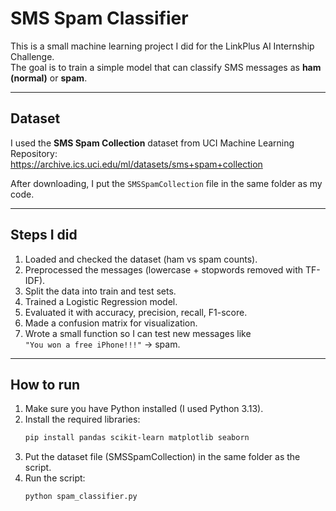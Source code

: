 # SMS Spam Classifier

This is a small machine learning project I did for the LinkPlus AI Internship Challenge.  
The goal is to train a simple model that can classify SMS messages as **ham (normal)** or **spam**.  

---

## Dataset
I used the **SMS Spam Collection** dataset from UCI Machine Learning Repository:  
https://archive.ics.uci.edu/ml/datasets/sms+spam+collection  

After downloading, I put the `SMSSpamCollection` file in the same folder as my code.

---

## Steps I did
1. Loaded and checked the dataset (ham vs spam counts).
2. Preprocessed the messages (lowercase + stopwords removed with TF-IDF).
3. Split the data into train and test sets.
4. Trained a Logistic Regression model.
5. Evaluated it with accuracy, precision, recall, F1-score.
6. Made a confusion matrix for visualization.
7. Wrote a small function so I can test new messages like  
   `"You won a free iPhone!!!"` → spam.

---

## How to run
1. Make sure you have Python installed (I used Python 3.13).  
2. Install the required libraries:
   ```bash
   pip install pandas scikit-learn matplotlib seaborn
3. Put the dataset file (SMSSpamCollection) in the same folder as the script.
4. Run the script: 
   ```bash
   python spam_classifier.py
  
